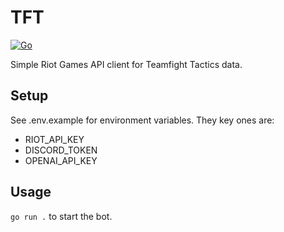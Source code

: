 # TFT
[![Go](https://github.com/hunterjsb/tft/actions/workflows/go.yml/badge.svg?branch=master&event=push)](https://github.com/hunterjsb/tft/actions/workflows/go.yml)

Simple Riot Games API client for Teamfight Tactics data.

## Setup
See .env.example for environment variables. They key ones are:
- RIOT_API_KEY
- DISCORD_TOKEN
- OPENAI_API_KEY

## Usage
`go run .` to start the bot.
